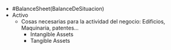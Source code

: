 - #BalanceSheet(BalanceDeSituacion)
- Activo
	- Cosas necesarias para la actividad del negocio: Edificios, Maquinaria, patentes...
		- Intangible Assets
		- Tangible Assets